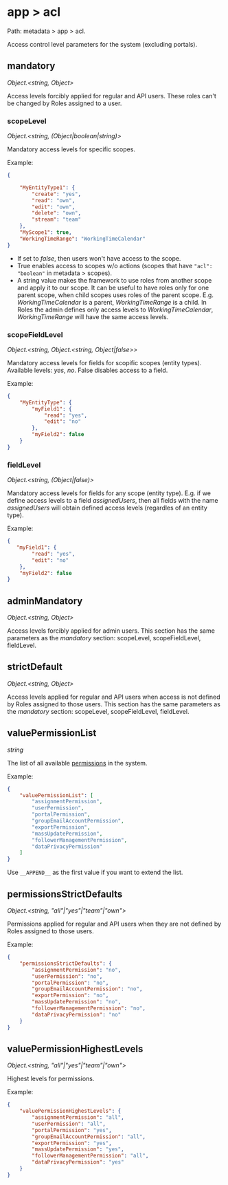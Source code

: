 # app > acl

Path: metadata > app > acl.

Access control level parameters for the system (excluding portals).

## mandatory

*Object.<string, Object>*

Access levels forcibly applied for regular and API users. These roles can't be changed by Roles assigned to a user.

### scopeLevel

*Object.<string, (Object|boolean|string)>*

Mandatory access levels for specific scopes.

Example:

```json
{

    "MyEntityType1": {
        "create": "yes",
        "read": "own",
        "edit": "own",
        "delete": "own",
        "stream": "team"
    },
    "MyScope1": true,
    "WorkingTimeRange": "WorkingTimeCalendar"
}
```

* If set to *false*, then users won't have access to the scope.
* True enables access to scopes w/o actions (scopes that have `"acl": "boolean"` in metadata > scopes).
* A string value makes the framework to use roles from another scope and apply it to our scope. It can be useful to have roles only for one parent scope, when child scopes uses roles of the parent scope. E.g. *WorkingTimeCalendar* is a parent, *WorkingTimeRange* is a child. In Roles the admin defines only access levels to *WorkingTimeCalendar*, *WorkingTimeRange* will have the same access levels.

### scopeFieldLevel

*Object.<string, Object.<string, Object|false>>*

Mandatory access levels for fields for scopific scopes (entity types). Available levels: *yes*, *no*. False disables access to a field.

Example:

```json
{
    "MyEntityType": {
        "myField1": {
            "read": "yes",
            "edit": "no"
        },
        "myField2": false
    }
}
```

### fieldLevel

*Object.<string, (Object|false)>*

Mandatory access levels for fields for any scope (entity type). E.g. if we define access levels to a field *assignedUsers*, then all fields with the name *assignedUsers* will obtain defined access levels (regardles of an entity type).


Example:

```json
{
   "myField1": {
        "read": "yes",
        "edit": "no"
    },
    "myField2": false
}
```

## adminMandatory

*Object.<string, Object>*

Access levels forcibly applied for admin users. This section has the same parameters as the *mandatory* section: scopeLevel, scopeFieldLevel, fieldLevel.

## strictDefault

*Object.<string, Object>*

Access levels applied for regular and API users when access is not defined by Roles assigned to those users. This section has the same parameters as the *mandatory* section: scopeLevel, scopeFieldLevel, fieldLevel.

## valuePermissionList

*string*

The list of all available [permissions](../administration/roles-management.md#special-permissions) in the system.

Example:

```json
{
    "valuePermissionList": [
        "assignmentPermission",
        "userPermission",
        "portalPermission",
        "groupEmailAccountPermission",
        "exportPermission",
        "massUpdatePermission",
        "followerManagementPermission",
        "dataPrivacyPermission"
    ]
}
```

Use `__APPEND__` as the first value if you want to extend the list.

## permissionsStrictDefaults

*Object.<string, "all"|"yes"|"team"|"own">*

Permissions applied for regular and API users when they are not defined by Roles assigned to those users.

Example:

```json
{
    "permissionsStrictDefaults": {
        "assignmentPermission": "no",
        "userPermission": "no",
        "portalPermission": "no",
        "groupEmailAccountPermission": "no",
        "exportPermission": "no",
        "massUpdatePermission": "no",
        "followerManagementPermission": "no",
        "dataPrivacyPermission": "no"
    }
}
```

## valuePermissionHighestLevels

*Object.<string, "all"|"yes"|"team"|"own">*

Highest levels for permissions.

Example:

```json
{
    "valuePermissionHighestLevels": {
        "assignmentPermission": "all",
        "userPermission": "all",
        "portalPermission": "yes",
        "groupEmailAccountPermission": "all",
        "exportPermission": "yes",
        "massUpdatePermission": "yes",
        "followerManagementPermission": "all",
        "dataPrivacyPermission": "yes"
    }
}

```
